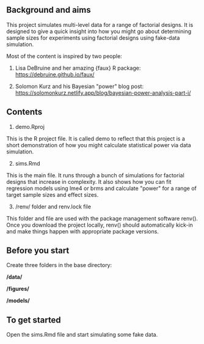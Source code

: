 ## Background and aims ##

This project simulates multi-level data for a range of factorial designs. It is
designed to give a quick insight into how you might go about determining sample
sizes for experiments using factorial designs using fake-data simulation. 

Most of the content is inspired by two people:

1) Lisa DeBruine and her amazing {faux} R package: https://debruine.github.io/faux/

2) Solomon Kurz and his Bayesian "power" blog post: 
https://solomonkurz.netlify.app/blog/bayesian-power-analysis-part-i/


## Contents ##

1) demo.Rproj

This is the R project file. It is called demo to reflect that this project is a
short demonstration of how you might calculate statistical power via data simulation. 

2) sims.Rmd

This is the main file. It runs through a bunch of simulations for factorial designs
that increase in complexity. It also shows how you can fit regression models using
lme4 or brms and calculate "power" for a range of target sample sizes and 
effect sizes. 

3) /renv/ folder and renv.lock file

This folder and file are used with the package management software renv(). Once
you download the project locally, renv() should automatically kick-in and make
things happen with appropriate package versions.


## Before you start ##

Create three folders in the base directory:

**/data/**

**/figures/**

**/models/**


## To get started ##

Open the sims.Rmd file and start simulating some fake data.

